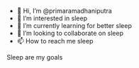 - 👋 Hi, I’m @primaramadhaniputra
- 👀 I’m interested in sleep
- 🌱 I’m currently learning for better sleep
- 💞️ I’m looking to collaborate on sleep
- 📫 How to reach me sleep

Sleep are my goals

<!---
primaramadhaniputra/primaramadhaniputra is a ✨ special ✨ repository because its `README.md` (this file) appears on your GitHub profile.
You can click the Preview link to take a look at your changes.
--->
